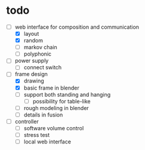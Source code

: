# todo

- [ ] web interface for composition and communication
  - [x] layout
  - [x] random
  - [ ] markov chain
  - [ ] polyphonic
- [ ] power supply
  - [ ] connect switch
- [ ] frame design
  - [x] drawing
  - [x] basic frame in blender
  - [ ] support both standing and hanging
    - [ ] possibility for table-like
  - [ ] rough modeling in blender
  - [ ] details in fusion
- [ ] controller
  - [ ] software volume control
  - [ ] stress test
  - [ ] local web interface